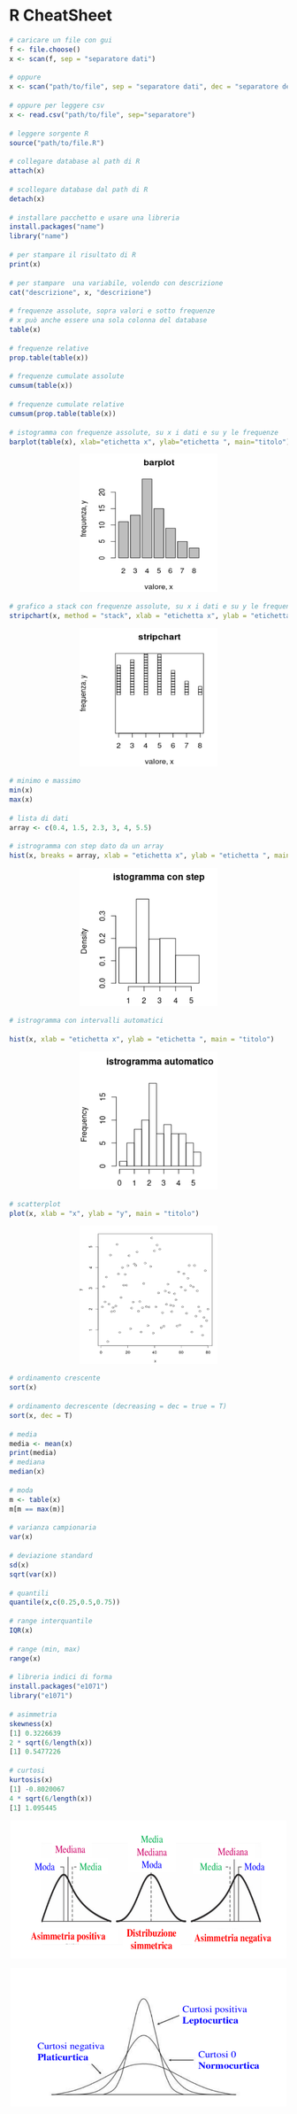 # R CheatSheet

```R
# caricare un file con gui
f <- file.choose()
x <- scan(f, sep = "separatore dati")

# oppure
x <- scan("path/to/file", sep = "separatore dati", dec = "separatore decimali")

# oppure per leggere csv
x <- read.csv("path/to/file", sep="separatore")

# leggere sorgente R
source("path/to/file.R")

# collegare database al path di R
attach(x)

# scollegare database dal path di R
detach(x)

# installare pacchetto e usare una libreria
install.packages("name")
library("name")

# per stampare il risultato di R
print(x)

# per stampare  una variabile, volendo con descrizione
cat("descrizione", x, "descrizione")

# frequenze assolute, sopra valori e sotto frequenze
# x può anche essere una sola colonna del database
table(x)

# frequenze relative
prop.table(table(x))

# frequenze cumulate assolute
cumsum(table(x))

# frequenze cumulate relative
cumsum(prop.table(table(x))

# istogramma con frequenze assolute, su x i dati e su y le frequenze 
barplot(table(x), xlab="etichetta x", ylab="etichetta ", main="titolo")
```
<p align="center">
  <img width="250" height="250" src="img/barplot.png">
</p>

```R
# grafico a stack con frequenze assolute, su x i dati e su y le frequenze 
stripchart(x, method = "stack", xlab = "etichetta x", ylab = "etichetta ", main="titolo")
```
<p align="center">
  <img width="250" height="250" src="img/stripchart.png">
</p>

```R
# minimo e massimo
min(x)
max(x)

# lista di dati
array <- c(0.4, 1.5, 2.3, 3, 4, 5.5)

# istrogramma con step dato da un array
hist(x, breaks = array, xlab = "etichetta x", ylab = "etichetta ", main = "titolo")
```
<p align="center">
  <img width="250" height="250" src="img/histstep.png">
</p>

```R
# istrogramma con intervalli automatici

hist(x, xlab = "etichetta x", ylab = "etichetta ", main = "titolo")
```
<p align="center">
  <img width = "250" height="250" src="img/histauto.png">
</p>

```R
# scatterplot
plot(x, xlab = "x", ylab = "y", main = "titolo")
```
<p align="center">
  <img width = "250" height="250" src="img/scatter.png">
</p>

```R
# ordinamento crescente
sort(x)

# ordinamento decrescente (decreasing = dec = true = T)
sort(x, dec = T)

# media
media <- mean(x)
print(media)
# mediana
median(x)

# moda
m <- table(x)
m[m == max(m)]

# varianza campionaria
var(x)

# deviazione standard
sd(x)
sqrt(var(x))

# quantili
quantile(x,c(0.25,0.5,0.75))

# range interquantile
IQR(x)

# range (min, max)
range(x)

# libreria indici di forma
install.packages("e1071")
library("e1071")

# asimmetria
skewness(x)
[1] 0.3226639
2 * sqrt(6/length(x))
[1] 0.5477226

# curtosi
kurtosis(x)
[1] -0.8020067
4 * sqrt(6/length(x))
[1] 1.095445
```

<p align="center">
  <img width = "500" height="250" src="img/forma.png">
</p>

<p align="center">
  <img width = "500" height="250" src="img/forma2.png">
</p>
